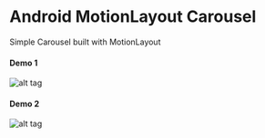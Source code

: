 # Android MotionLayout Carousel
Simple Carousel built with MotionLayout

#### Demo 1
![alt tag](https://raw.githubusercontent.com/faob-dev/MotionLayoutCarousel/master/screenshots/motion_layout.gif)

#### Demo 2
![alt tag](https://raw.githubusercontent.com/faob-dev/MotionLayoutCarousel/master/screenshots/motion_layout2.gif)
